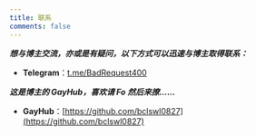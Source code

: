 ```yaml
---
title: 联系
comments: false
---
```

***想与博主交流，亦或是有疑问，以下方式可以迅速与博主取得联系：***

 - <i class="fa fa-fw fa-telegram  icon-4x"></i> **Telegram**：[t.me/BadRequest400](https://t.me/BadRequest400)

***这是博主的 GayHub，喜欢请 Fo 然后来撩......***

 - <i class="fa fa-fw fa-github  icon-4x"></i> **GayHub**：[https://github.com/bclswl0827](https://github.com/bclswl0827)
